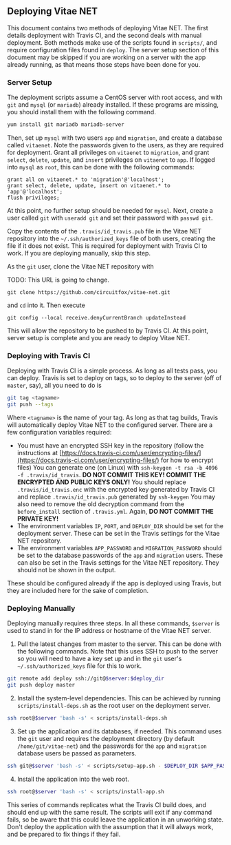 ## Deploying Vitae NET

This document contains two methods of deploying Vitae NET. The first details
deployment with Travis CI, and the second deals with manual deployment.
Both methods make use of the scripts found in `scripts/`, and require
configuration files found in `deploy`. The server setup section of this
document may be skipped if you are working on a server with the app already
running, as that means those steps have been done for you.

### Server Setup

The deployment scripts assume a CentOS server with root access, and with `git`
and `mysql` (or `mariadb`) already installed. If these programs are
missing, you should install them with the following command.

```sh
yum install git mariadb mariadb-server
```

Then, set up `mysql` with two users `app` and `migration`, and create a database
called `vitaenet`. Note the passwords given to the users, as they are required
for deployment. Grant all privileges on `vitaenet` to `migration`, and grant
`select`, `delete`, `update`, and `insert` privileges on `vitaenet` to `app`.
If logged into `mysql` as `root`, this can be done with the following commands:

```
grant all on vitaenet.* to 'migration'@'localhost';
grant select, delete, update, insert on vitaenet.* to 'app'@'localhost';
flush privileges;
```

At this point, no further setup should be needed for `mysql`. Next, create
a user called `git` with `useradd git` and set their password with `passwd
git`.

Copy the contents of the `.travis/id_travis.pub` file in the Vitae NET
repository into the `~/.ssh/authorized_keys` file of both users, creating the
file if it does not exist. This is required for deployment with Travis CI to
work. If you are deploying manually, skip this step.

As the `git` user, clone the  Vitae NET repository with

TODO: This URL is going to change.

```
git clone https://github.com/circuitfox/vitae-net.git
```

and `cd` into it. Then execute

```
git config --local receive.denyCurrentBranch updateInstead
```

This will allow the repository to be pushed to by Travis CI.
At this point, server setup is complete and you are ready to deploy Vitae NET.

### Deploying with Travis CI

Deploying with Travis CI is a simple process. As long as all tests pass, you
can deploy. Travis is set to deploy on tags, so to deploy to the server (off of
`master`, say), all you need to do is

```sh
git tag <tagname>
git push --tags
```

Where `<tagname>` is the name of your tag. As long as that tag builds, Travis
will automatically deploy Vitae NET to the configured server. There are a few
configuration variables required:

* You must have an encrypted SSH key in the repository (follow the instructions
  at
[https://docs.travis-ci.com/user/encrypting-files/](https://docs.travis-ci.com/user/encrypting-files/)
for how to encrypt files) You can generate one (on Linux) with `ssh-keygen -t
rsa -b 4096 -f .travis/id_travis`. **DO NOT COMMIT THIS KEY! COMMIT THE
ENCRYPTED AND PUBLIC KEYS ONLY!** You should replace `.travis/id_travis.enc`
with the encrypted key generated by Travis CI and replace
`.travis/id_travis.pub` generated by `ssh-keygen` You may also need to remove
the old decryption command from the `before_install` section of `.travis.yml`.
Again, **DO NOT COMMIT THE PRIVATE KEY!**
* The environment variables `IP`, `PORT`, and `DEPLOY_DIR` should be set for
  the deployment server. These can be set in the Travis settings for the Vitae
  NET repository.
* The environment variables `APP_PASSWORD` and `MIGRATION_PASSWORD` should be
  set to the database passwords of the `app` and `migration` users. These can
  also be set in the Travis settings for the Vitae NET repository. They should
  not be shown in the output.

These should be configured already if the app is deployed using Travis, but
they are included here for the sake of completion.

### Deploying Manually

Deploying manually requires three steps. In all these commands, `$server` is
used to stand in for the IP address or hostname of the Vitae NET server.

1. Pull the latest changes from master to the server. This can be done with the
   following commands. Note that this uses SSH to push to the server so you
   will need to have a key set up and in the `git` user's
   `~/.ssh/authorized_keys` file for this to work.
```sh
git remote add deploy ssh://git@$server:$deploy_dir
git push deploy master
```
2. Install the system-level dependencies. This can be achieved by running
   `scripts/install-deps.sh` as the root user on the deployment server.
```sh
ssh root@$server 'bash -s' < scripts/install-deps.sh
```
3. Set up the application and its databases, if needed. This command uses the
   `git` user and requires the deployment directory (by default
   `/home/git/vitae-net`) and the passwords for the `app` and `migration` database
   users be passed as parameters.
``` sh
ssh git@$server 'bash -s' < scripts/setup-app.sh - $DEPLOY_DIR $APP_PASSWORD $MIGRATION_PASSWORD
```
4. Install the application into the web root.
```sh
ssh root@$server 'bash -s' < scripts/install-app.sh
```

This series of commands replicates what the Travis CI build does,
and should end up with the same result. The scripts will exit if any command
fails, so be aware that this could leave the application in an unworking state.
Don't deploy the application with the assumption that it will always work, and
be prepared to fix things if they fail.
